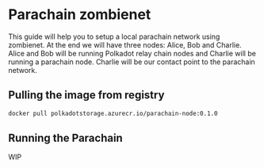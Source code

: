 # Parachain zombienet

This guide will help you to setup a local parachain network using zombienet. At the end we will have three nodes: Alice, Bob and Charlie. Alice and Bob will be running Polkadot relay chain nodes and Charlie will be running a parachain node. Charlie will be our contact point to the parachain network.

## Pulling the image from registry

```bash
docker pull polkadotstorage.azurecr.io/parachain-node:0.1.0
```

## Running the Parachain

WIP
